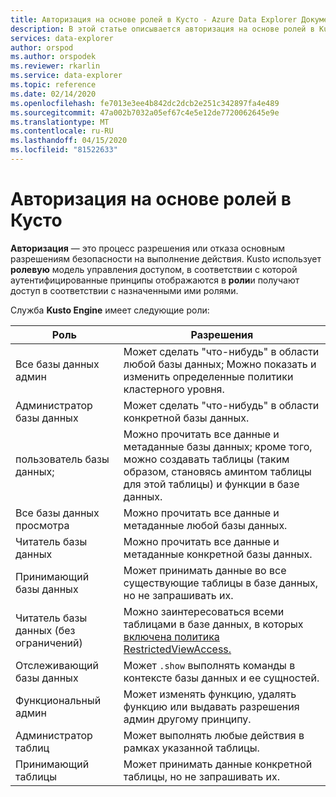 ```yaml
---
title: Авторизация на основе ролей в Кусто - Azure Data Explorer Документы Майкрософт
description: В этой статье описывается авторизация на основе ролей в Kusto в Azure Data Explorer.
services: data-explorer
author: orspod
ms.author: orspodek
ms.reviewer: rkarlin
ms.service: data-explorer
ms.topic: reference
ms.date: 02/14/2020
ms.openlocfilehash: fe7013e3ee4b842dc2dcb2e251c342897fa4e489
ms.sourcegitcommit: 47a002b7032a05ef67c4e5e12de7720062645e9e
ms.translationtype: MT
ms.contentlocale: ru-RU
ms.lasthandoff: 04/15/2020
ms.locfileid: "81522633"
---
```

# <a name="role-based-authorization-in-kusto"></a>Авторизация на основе ролей в Кусто



**Авторизация** — это процесс разрешения или отказа основным разрешениям безопасности на выполнение действия.
Kusto использует **ролевую** модель управления доступом, в соответствии с которой аутентифицированные принципы отображаются в **роли**и получают доступ в соответствии с назначенными ими ролями.

Служба **Kusto Engine** имеет следующие роли:

|Роль                       |Разрешения                                                                                                                                                  |
|---------------------------|-------------------------------------------------------------------------------------------------------------------------------------------------------------|
|Все базы данных админ        |Может сделать "что-нибудь" в области любой базы данных; Можно показать и изменить определенные политики кластерного уровня.                                                           |
|Администратор базы данных             |Может сделать "что-нибудь" в области конкретной базы данных.                                                                                                     |
|пользователь базы данных;              |Можно прочитать все данные и метаданные базы данных; кроме того, можно создавать таблицы (таким образом, становясь аминтом таблицы для этой таблицы) и функции в базе данных.|
|Все базы данных просмотра       |Можно прочитать все данные и метаданные любой базы данных.                                                                                                              |
|Читатель базы данных            |Можно прочитать все данные и метаданные конкретной базы данных.                                                                                                     |
|Принимающий базы данных          |Может принимать данные во все существующие таблицы в базе данных, но не запрашивать их.                                                                              |
|Читатель базы данных (без ограничений)|Можно заинтересоваться всеми таблицами в базе данных, в которых [включена политика RestrictedViewAccess.](../restrictedviewaccess-policy.md)                                |
|Отслеживающий базы данных           |Может `.show` выполнять команды в контексте базы данных и ее сущностей.                                                                          |
|Функциональный админ             |Может изменять функцию, удалять функцию или выдавать разрешения админ другому принципу.                                                                         |
|Администратор таблиц                |Может выполнять любые действия в рамках указанной таблицы.                                                                                                          |
|Принимающий таблицы             |Может принимать данные конкретной таблицы, но не запрашивать их.                                                                                  |
